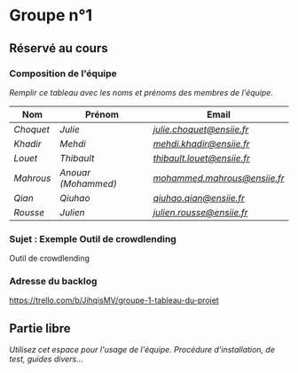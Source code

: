 # Groupe n°1

## Réservé au cours

### Composition de l'équipe

*Remplir ce tableau avec les noms et prénoms des membres de l'équipe.*


| Nom                     | Prénom                   | Email                   |
| -------------           |-------------             |-------------            |
| *Choquet*                   | *Julie*                 | *julie.choquet@ensiie.fr*                 |
| *Khadir*                   | *Mehdi*                 | *mehdi.khadir@ensiie.fr*                 |
| *Louet*                   | *Thibault*                 | *thibault.louet@ensiie.fr*                 |
| *Mahrous*                   | *Anouar (Mohammed)*                 | *mohammed.mahrous@ensiie.fr*                 |
| *Qian*                   | *Qiuhao*                 | *qiuhao.qian@ensiie.fr*                 |
| *Rousse*                   | *Julien*                 | *julien.rousse@ensiie.fr*                 |

### Sujet : Exemple Outil de crowdlending

Outil de crowdlending

### Adresse du backlog

https://trello.com/b/JihqisMV/groupe-1-tableau-du-projet

## Partie libre

*Utilisez cet espace pour l'usage de l'équipe. Procédure d'installation, de test, guides divers...*